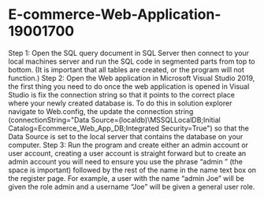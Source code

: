 # E-commerce-Web-Application-19001700

Step 1:
Open the SQL query document in SQL Server then connect to your local machines server and run the SQL code in segmented parts from top to bottom. (It is important that all tables are created, or the program will not function.)
Step 2:
Open the Web application in Microsoft Visual Studio 2019, the first thing you need to do once the web application is opened in Visual Studio is fix the connection string so that it points to the correct place where your newly created database is. To do this in solution explorer navigate to Web.config, the update the connection string (connectionString="Data Source=(localdb)\MSSQLLocalDB;Initial Catalog=Ecommerce_Web_App_DB;Integrated Security=True") so that the Data Source is set to the local server that contains the database on your computer.
Step 3:
Run the program and create either an admin account or user account, creating a user account is straight forward but to create an admin account you will need to ensure you use the phrase “admin ” (the space is important) followed by the rest of the name in the name text box on the register page. For example, a user with the name “admin Joe” will be given the role admin and a username “Joe” will be given a general user role.
